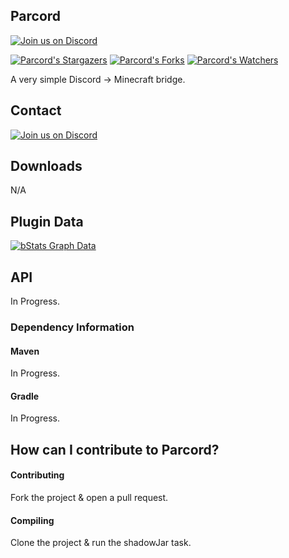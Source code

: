 ## Parcord

[![Join us on Discord](https://img.shields.io/discord/982773962771689472.svg?label=&logo=discord&logoColor=ffffff&color=7389D8&labelColor=6A7EC2)](https://discord.gg/qS8NdpdTR8)

[![Parcord's Stargazers](https://img.shields.io/github/stars/Parchat/Parcord?label=stars&logo=github)](https://github.com/Parchat/Parcord/stargazers)
[![Parcord's Forks](https://img.shields.io/github/forks/Parchat/Parcord?label=forks&logo=github)](https://github.com/Parchat/Parcord/network/members)
[![Parcord's Watchers](https://img.shields.io/github/watchers/Parchat/Parcord?label=watchers&logo=github)](https://github.com/Parchat/Parcord/watchers)

A very simple Discord -> Minecraft bridge.

## Contact
[![Join us on Discord](https://img.shields.io/discord/982773962771689472.svg?label=&logo=discord&logoColor=ffffff&color=7389D8&labelColor=6A7EC2)](https://discord.gg/qS8NdpdTR8)

## Downloads
N/A

## Plugin Data
[![bStats Graph Data](https://bstats.org/signatures/bukkit/Parcord.svg)](https://bstats.org/plugin/bukkit/Parcord/15776)

## API
In Progress.

### Dependency Information

#### Maven
In Progress.

#### Gradle
In Progress.

## How can I contribute to Parcord?

#### Contributing
Fork the project & open a pull request.

#### Compiling
Clone the project & run the shadowJar task.
